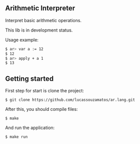 ## Arithmetic Interpreter

Interpret basic arithmetic operations.

This lib is in development status.

Usage example:

```bash
$ ar> var a := 12
$ 12
$ ar> apply + a 1
$ 13

```

## Getting started

First step for start is clone the project:
```
$ git clone https://github.com/lucassouzamatos/ar.lang.git
```

After this, you should compile files:

```
$ make
```

And run the application:
```
$ make run
```
